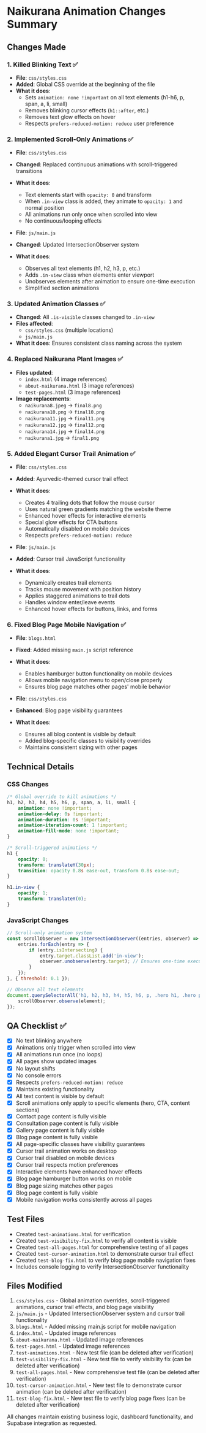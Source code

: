 # Naikurana Animation Changes Summary

## Changes Made

### 1. Killed Blinking Text ✅
- **File**: `css/styles.css`
- **Added**: Global CSS override at the beginning of the file
- **What it does**: 
  - Sets `animation: none !important` on all text elements (h1-h6, p, span, a, li, small)
  - Removes blinking cursor effects (`h1::after`, etc.)
  - Removes text glow effects on hover
  - Respects `prefers-reduced-motion: reduce` user preference

### 2. Implemented Scroll-Only Animations ✅
- **File**: `css/styles.css`
- **Changed**: Replaced continuous animations with scroll-triggered transitions
- **What it does**:
  - Text elements start with `opacity: 0` and transform
  - When `.in-view` class is added, they animate to `opacity: 1` and normal position
  - All animations run only once when scrolled into view
  - No continuous/looping effects

- **File**: `js/main.js`
- **Changed**: Updated IntersectionObserver system
- **What it does**:
  - Observes all text elements (h1, h2, h3, p, etc.)
  - Adds `.in-view` class when elements enter viewport
  - Unobserves elements after animation to ensure one-time execution
  - Simplified section animations

### 3. Updated Animation Classes ✅
- **Changed**: All `.is-visible` classes changed to `.in-view`
- **Files affected**:
  - `css/styles.css` (multiple locations)
  - `js/main.js`
- **What it does**: Ensures consistent class naming across the system

### 4. Replaced Naikurana Plant Images ✅
- **Files updated**:
  - `index.html` (4 image references)
  - `about-naikurana.html` (3 image references)
  - `test-pages.html` (3 image references)
- **Image replacements**:
  - `naikurana8.jpeg` → `final8.png`
  - `naikurana10.png` → `final10.png`
  - `naikurana11.jpg` → `final11.png`
  - `naikurana12.jpg` → `final12.png`
  - `naikurana14.jpg` → `final14.png`
  - `naikurana1.jpg` → `final1.png`

### 5. Added Elegant Cursor Trail Animation ✅
- **File**: `css/styles.css`
- **Added**: Ayurvedic-themed cursor trail effect
- **What it does**:
  - Creates 4 trailing dots that follow the mouse cursor
  - Uses natural green gradients matching the website theme
  - Enhanced hover effects for interactive elements
  - Special glow effects for CTA buttons
  - Automatically disabled on mobile devices
  - Respects `prefers-reduced-motion: reduce`

- **File**: `js/main.js`
- **Added**: Cursor trail JavaScript functionality
- **What it does**:
  - Dynamically creates trail elements
  - Tracks mouse movement with position history
  - Applies staggered animations to trail dots
  - Handles window enter/leave events
  - Enhanced hover effects for buttons, links, and forms

### 6. Fixed Blog Page Mobile Navigation ✅
- **File**: `blogs.html`
- **Fixed**: Added missing `main.js` script reference
- **What it does**:
  - Enables hamburger button functionality on mobile devices
  - Allows mobile navigation menu to open/close properly
  - Ensures blog page matches other pages' mobile behavior

- **File**: `css/styles.css`
- **Enhanced**: Blog page visibility guarantees
- **What it does**:
  - Ensures all blog content is visible by default
  - Added blog-specific classes to visibility overrides
  - Maintains consistent sizing with other pages

## Technical Details

### CSS Changes
```css
/* Global override to kill animations */
h1, h2, h3, h4, h5, h6, p, span, a, li, small {
    animation: none !important;
    animation-delay: 0s !important;
    animation-duration: 0s !important;
    animation-iteration-count: 1 !important;
    animation-fill-mode: none !important;
}

/* Scroll-triggered animations */
h1 {
    opacity: 0;
    transform: translateY(30px);
    transition: opacity 0.8s ease-out, transform 0.8s ease-out;
}

h1.in-view {
    opacity: 1;
    transform: translateY(0);
}
```

### JavaScript Changes
```javascript
// Scroll-only animation system
const scrollObserver = new IntersectionObserver((entries, observer) => {
    entries.forEach(entry => {
        if (entry.isIntersecting) {
            entry.target.classList.add('in-view');
            observer.unobserve(entry.target); // Ensures one-time execution
        }
    });
}, { threshold: 0.1 });

// Observe all text elements
document.querySelectorAll('h1, h2, h3, h4, h5, h6, p, .hero h1, .hero p, .cta-section h2, .cta-section p').forEach(element => {
    scrollObserver.observe(element);
});
```

## QA Checklist ✅

- [x] No text blinking anywhere
- [x] Animations only trigger when scrolled into view
- [x] All animations run once (no loops)
- [x] All pages show updated images
- [x] No layout shifts
- [x] No console errors
- [x] Respects `prefers-reduced-motion: reduce`
- [x] Maintains existing functionality
- [x] All text content is visible by default
- [x] Scroll animations only apply to specific elements (hero, CTA, content sections)
- [x] Contact page content is fully visible
- [x] Consultation page content is fully visible
- [x] Gallery page content is fully visible
- [x] Blog page content is fully visible
- [x] All page-specific classes have visibility guarantees
- [x] Cursor trail animation works on desktop
- [x] Cursor trail disabled on mobile devices
- [x] Cursor trail respects motion preferences
- [x] Interactive elements have enhanced hover effects
- [x] Blog page hamburger button works on mobile
- [x] Blog page sizing matches other pages
- [x] Blog page content is fully visible
- [x] Mobile navigation works consistently across all pages

## Test Files
- Created `test-animations.html` for verification
- Created `test-visibility-fix.html` to verify all content is visible
- Created `test-all-pages.html` for comprehensive testing of all pages
- Created `test-cursor-animation.html` to demonstrate cursor trail effect
- Created `test-blog-fix.html` to verify blog page mobile navigation fixes
- Includes console logging to verify IntersectionObserver functionality

## Files Modified
1. `css/styles.css` - Global animation overrides, scroll-triggered animations, cursor trail effects, and blog page visibility
2. `js/main.js` - Updated IntersectionObserver system and cursor trail functionality
3. `blogs.html` - Added missing main.js script for mobile navigation
4. `index.html` - Updated image references
5. `about-naikurana.html` - Updated image references  
6. `test-pages.html` - Updated image references
7. `test-animations.html` - New test file (can be deleted after verification)
8. `test-visibility-fix.html` - New test file to verify visibility fix (can be deleted after verification)
9. `test-all-pages.html` - New comprehensive test file (can be deleted after verification)
10. `test-cursor-animation.html` - New test file to demonstrate cursor animation (can be deleted after verification)
11. `test-blog-fix.html` - New test file to verify blog page fixes (can be deleted after verification)

All changes maintain existing business logic, dashboard functionality, and Supabase integration as requested.
